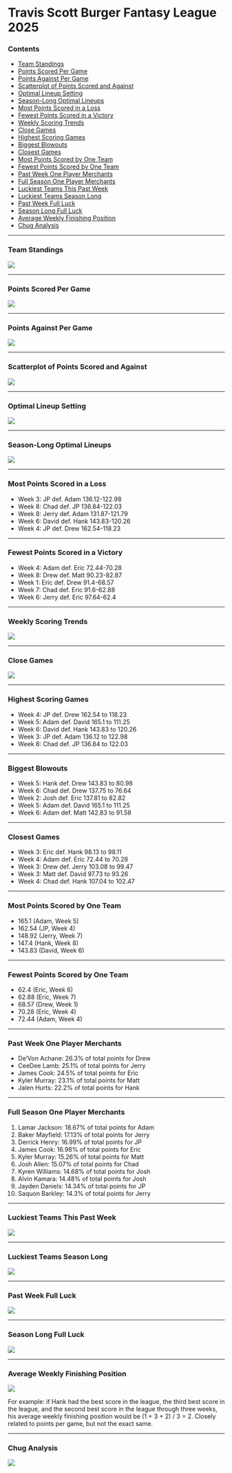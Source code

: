 Travis Scott Burger Fantasy League 2025
================

### Contents

- [Team Standings](#team-standings)
- [Points Scored Per Game](#points-scored-per-game)
- [Points Against Per Game](#points-against-per-game)
- [Scatterplot of Points Scored and
  Against](#scatterplot-of-points-scored-and-against)
- [Optimal Lineup Setting](#optimal-lineup-setting)
- [Season-Long Optimal Lineups](#season-long-optimal-lineups)
- [Most Points Scored in a Loss](#most-points-scored-in-a-loss)
- [Fewest Points Scored in a
  Victory](#fewest-points-scored-in-a-victory)
- [Weekly Scoring Trends](#weekly-scoring-trends)
- [Close Games](#close-games)
- [Highest Scoring Games](#highest-scoring-games)
- [Biggest Blowouts](#biggest-blowouts)
- [Closest Games](#closest-games)
- [Most Points Scored by One Team](#most-points-scored-by-one-team)
- [Fewest Points Scored by One Team](#fewest-points-scored-by-one-team)
- [Past Week One Player Merchants](#past-week-one-player-merchants)
- [Full Season One Player Merchants](#full-season-one-player-merchants)
- [Luckiest Teams This Past Week](#luckiest-teams-this-past-week)
- [Luckiest Teams Season Long](#luckiest-teams-season-long)
- [Past Week Full Luck](#past-week-full-luck)
- [Season Long Full Luck](#season-long-full-luck)
- [Average Weekly Finishing
  Position](#average-weekly-finishing-position)
- [Chug Analysis](#chug-analysis)

------------------------------------------------------------------------

### Team Standings

![](README_files/figure-gfm/unnamed-chunk-2-1.png)<!-- -->

------------------------------------------------------------------------

### Points Scored Per Game

![](README_files/figure-gfm/unnamed-chunk-3-1.png)<!-- -->

------------------------------------------------------------------------

### Points Against Per Game

![](README_files/figure-gfm/unnamed-chunk-4-1.png)<!-- -->

------------------------------------------------------------------------

### Scatterplot of Points Scored and Against

![](README_files/figure-gfm/unnamed-chunk-5-1.png)<!-- -->

------------------------------------------------------------------------

### Optimal Lineup Setting

![](README_files/figure-gfm/unnamed-chunk-6-1.png)<!-- -->

------------------------------------------------------------------------

### Season-Long Optimal Lineups

![](README_files/figure-gfm/unnamed-chunk-7-1.png)<!-- -->

------------------------------------------------------------------------

### Most Points Scored in a Loss

- Week 3: JP def. Adam 136.12-122.98
- Week 8: Chad def. JP 136.84-122.03
- Week 8: Jerry def. Adam 131.87-121.79
- Week 6: David def. Hank 143.83-120.26
- Week 4: JP def. Drew 162.54-118.23

------------------------------------------------------------------------

### Fewest Points Scored in a Victory

- Week 4: Adam def. Eric 72.44-70.28
- Week 8: Drew def. Matt 90.23-82.87
- Week 1: Eric def. Drew 91.4-68.57
- Week 7: Chad def. Eric 91.6-62.88
- Week 6: Jerry def. Eric 97.64-62.4

------------------------------------------------------------------------

### Weekly Scoring Trends

![](README_files/figure-gfm/unnamed-chunk-10-1.png)<!-- -->

------------------------------------------------------------------------

### Close Games

![](README_files/figure-gfm/unnamed-chunk-11-1.png)<!-- -->

------------------------------------------------------------------------

### Highest Scoring Games

- Week 4: JP def. Drew 162.54 to 118.23
- Week 5: Adam def. David 165.1 to 111.25
- Week 6: David def. Hank 143.83 to 120.26
- Week 3: JP def. Adam 136.12 to 122.98
- Week 8: Chad def. JP 136.84 to 122.03

------------------------------------------------------------------------

### Biggest Blowouts

- Week 5: Hank def. Drew 143.83 to 80.98
- Week 6: Chad def. Drew 137.75 to 76.64
- Week 2: Josh def. Eric 137.81 to 82.82
- Week 5: Adam def. David 165.1 to 111.25
- Week 6: Adam def. Matt 142.83 to 91.58

------------------------------------------------------------------------

### Closest Games

- Week 3: Eric def. Hank 98.13 to 98.11
- Week 4: Adam def. Eric 72.44 to 70.28
- Week 3: Drew def. Jerry 103.08 to 99.47
- Week 3: Matt def. David 97.73 to 93.26
- Week 4: Chad def. Hank 107.04 to 102.47

------------------------------------------------------------------------

### Most Points Scored by One Team

- 165.1 (Adam, Week 5)
- 162.54 (JP, Week 4)
- 148.92 (Jerry, Week 7)
- 147.4 (Hank, Week 8)
- 143.83 (David, Week 6)

------------------------------------------------------------------------

### Fewest Points Scored by One Team

- 62.4 (Eric, Week 6)
- 62.88 (Eric, Week 7)
- 68.57 (Drew, Week 1)
- 70.28 (Eric, Week 4)
- 72.44 (Adam, Week 4)

------------------------------------------------------------------------

### Past Week One Player Merchants

- De’Von Achane: 26.3% of total points for Drew
- CeeDee Lamb: 25.1% of total points for Jerry
- James Cook: 24.5% of total points for Eric
- Kyler Murray: 23.1% of total points for Matt
- Jalen Hurts: 22.2% of total points for Hank

------------------------------------------------------------------------

### Full Season One Player Merchants

1.  Lamar Jackson: 18.67% of total points for Adam
2.  Baker Mayfield: 17.13% of total points for Jerry
3.  Derrick Henry: 16.99% of total points for JP
4.  James Cook: 16.98% of total points for Eric
5.  Kyler Murray: 15.26% of total points for Matt
6.  Josh Allen: 15.07% of total points for Chad
7.  Kyren Williams: 14.68% of total points for Josh
8.  Alvin Kamara: 14.48% of total points for Josh
9.  Jayden Daniels: 14.34% of total points for JP
10. Saquon Barkley: 14.3% of total points for Jerry

------------------------------------------------------------------------

### Luckiest Teams This Past Week

![](README_files/figure-gfm/unnamed-chunk-19-1.png)<!-- -->

------------------------------------------------------------------------

### Luckiest Teams Season Long

![](README_files/figure-gfm/unnamed-chunk-20-1.png)<!-- -->

------------------------------------------------------------------------

### Past Week Full Luck

![](README_files/figure-gfm/unnamed-chunk-21-1.png)<!-- -->

------------------------------------------------------------------------

### Season Long Full Luck

![](README_files/figure-gfm/unnamed-chunk-22-1.png)<!-- -->

------------------------------------------------------------------------

### Average Weekly Finishing Position

![](README_files/figure-gfm/unnamed-chunk-23-1.png)<!-- -->

For example: if Hank had the best score in the league, the third best
score in the league, and the second best score in the league through
three weeks, his average weekly finishing position would be (1 + 3 + 2)
/ 3 = 2. Closely related to points per game, but not the exact same.

------------------------------------------------------------------------

### Chug Analysis

![](README_files/figure-gfm/unnamed-chunk-24-1.png)<!-- -->
